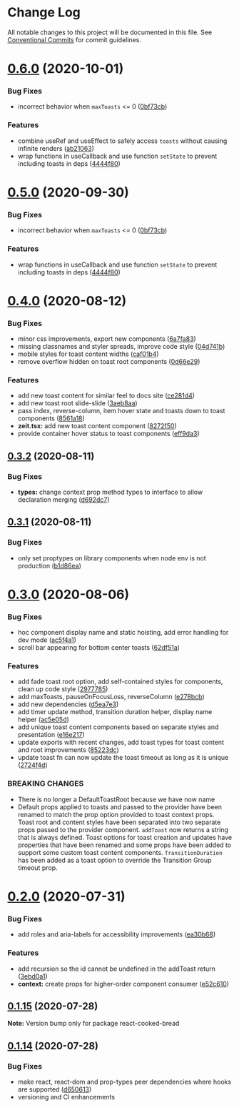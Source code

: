 # Change Log

All notable changes to this project will be documented in this file.
See [Conventional Commits](https://conventionalcommits.org) for commit guidelines.

# [0.6.0](https://github.com/brettinternet/react-cooked-bread/compare/react-cooked-bread@0.5.0...react-cooked-bread@0.6.0) (2020-10-01)


### Bug Fixes

* incorrect behavior when `maxToasts` <= 0 ([0bf73cb](https://github.com/brettinternet/react-cooked-bread/commit/0bf73cb94942e8cdb72f53675f80653980507b7f))


### Features

* combine useRef and useEffect to safely access `toasts` without causing infinite renders ([ab21063](https://github.com/brettinternet/react-cooked-bread/commit/ab21063fa6199912a5240a861cf59d35ac6fbe71))
* wrap functions in useCallback and use function `setState` to prevent including toasts in deps ([4444f80](https://github.com/brettinternet/react-cooked-bread/commit/4444f80be085beef4a1181dca87e2ac7b6c80a6e))





# [0.5.0](https://github.com/brettinternet/react-cooked-bread/compare/react-cooked-bread@0.4.0...react-cooked-bread@0.5.0) (2020-09-30)


### Bug Fixes

* incorrect behavior when `maxToasts` <= 0 ([0bf73cb](https://github.com/brettinternet/react-cooked-bread/commit/0bf73cb94942e8cdb72f53675f80653980507b7f))


### Features

* wrap functions in useCallback and use function `setState` to prevent including toasts in deps ([4444f80](https://github.com/brettinternet/react-cooked-bread/commit/4444f80be085beef4a1181dca87e2ac7b6c80a6e))





# [0.4.0](https://github.com/brettinternet/react-cooked-bread/compare/react-cooked-bread@0.3.2...react-cooked-bread@0.4.0) (2020-08-12)


### Bug Fixes

* minor css improvements, export new components ([6a7fa83](https://github.com/brettinternet/react-cooked-bread/commit/6a7fa83f313ae720c92acfa9926e8d19f23b0026))
* missing classnames and styler spreads, improve code style ([04d741b](https://github.com/brettinternet/react-cooked-bread/commit/04d741b2ca302083067fbafb150720d58479a060))
* mobile styles for toast content widths ([caf01b4](https://github.com/brettinternet/react-cooked-bread/commit/caf01b4794002cb1702697434228384f640bee61))
* remove overflow hidden on toast root components ([0d66e29](https://github.com/brettinternet/react-cooked-bread/commit/0d66e2920825b395d3b39edafb1594b9908d91f3))


### Features

* add new toast content for similar feel to docs site ([ce281d4](https://github.com/brettinternet/react-cooked-bread/commit/ce281d4a054821a4abd5cc59bd8df8a6fde1661c))
* add new toast root slide-slide ([3aeb8aa](https://github.com/brettinternet/react-cooked-bread/commit/3aeb8aa6f04fd9cdbae0e7440c3d2cd5a5a96427))
* pass index, reverse-column, item hover state and toasts down to toast components ([8561a18](https://github.com/brettinternet/react-cooked-bread/commit/8561a1871dfdee92cd511598837cc4b963fbca6a))
* **zeit.tsx:** add new toast content component ([8272f50](https://github.com/brettinternet/react-cooked-bread/commit/8272f50060c5f591c1c7111c1514e4a0f04bfb2f))
* provide container hover status to toast components ([eff9da3](https://github.com/brettinternet/react-cooked-bread/commit/eff9da3d88df7b6a97d4336848397537c7d80f06))





## [0.3.2](https://github.com/brettinternet/react-cooked-bread/compare/react-cooked-bread@0.3.1...react-cooked-bread@0.3.2) (2020-08-11)


### Bug Fixes

* **types:** change context prop method types to interface to allow declaration merging ([d692dc7](https://github.com/brettinternet/react-cooked-bread/commit/d692dc7a1b1282ecc506f31720707a82458b2e84))





## [0.3.1](https://github.com/brettinternet/react-cooked-bread/compare/react-cooked-bread@0.3.0...react-cooked-bread@0.3.1) (2020-08-11)


### Bug Fixes

* only set proptypes on library components when node env is not production ([b1d86ea](https://github.com/brettinternet/react-cooked-bread/commit/b1d86ea71b1afde3bff652cdd5930ee4f2f22250))





# [0.3.0](https://github.com/brettinternet/react-cooked-bread/compare/react-cooked-bread@0.2.0...react-cooked-bread@0.3.0) (2020-08-06)


### Bug Fixes

* hoc component display name and static hoisting, add error handling for dev mode ([ac5f4a1](https://github.com/brettinternet/react-cooked-bread/commit/ac5f4a18d7b1c2fe96317d636d665285a91ca78e))
* scroll bar appearing for bottom center toasts ([62df51a](https://github.com/brettinternet/react-cooked-bread/commit/62df51a0d0ff3992b630bcc383d4efc529c652c5))


### Features

* add fade toast root option, add self-contained styles for components, clean up code style ([2977785](https://github.com/brettinternet/react-cooked-bread/commit/2977785e1ba0fdfe35c140709862a89027f70701))
* add maxToasts, pauseOnFocusLoss, reverseColumn ([e278bcb](https://github.com/brettinternet/react-cooked-bread/commit/e278bcb6a1bf36aeb010f938a7c0e3849859cb18))
* add new dependencies ([d5ea7e3](https://github.com/brettinternet/react-cooked-bread/commit/d5ea7e3f1a3ca4d84186568372d42261b9f04b32))
* add timer update method, transition duration helper, display name helper ([ac5e05d](https://github.com/brettinternet/react-cooked-bread/commit/ac5e05dab5821494fe957877f68272e2507d7c6f))
* add unique toast content components based on separate styles and presentation ([e16e217](https://github.com/brettinternet/react-cooked-bread/commit/e16e2171f6ced27df70ce6a843b42126c8dca113))
* update exports with recent changes, add toast types for toast content and root improvements ([85223dc](https://github.com/brettinternet/react-cooked-bread/commit/85223dcb1f61e12686db62b4fcb9036081fd6394))
* update toast fn can now update the toast timeout as long as it is unique ([2724f4d](https://github.com/brettinternet/react-cooked-bread/commit/2724f4dad9e4f4a9e1a7d2c7acc9eb585f3e7e46))


### BREAKING CHANGES

* There is no longer a DefaultToastRoot because we have now name
* Default props applied to toasts and passed to the provider have been renamed to
match the prop option provided to toast context props. Toast root and content styles have been
separated into two separate props passed to the provider component. `addToast` now returns a string
that is always defined. Toast options for toast creation and updates have properties that have been
renamed and some props have been added to support some custom toast content components.
`TransitionDuration` has been added as a toast option to override the Transition Group timeout prop.





# [0.2.0](https://github.com/brettinternet/react-cooked-bread/compare/react-cooked-bread@0.1.15...react-cooked-bread@0.2.0) (2020-07-31)

### Bug Fixes

- add roles and aria-labels for accessibility improvements ([ea30b68](https://github.com/brettinternet/react-cooked-bread/commit/ea30b68e833eeded8b74fd17217bfdfd41ef8bde))

### Features

- add recursion so the id cannot be undefined in the addToast return ([3ebd0a1](https://github.com/brettinternet/react-cooked-bread/commit/3ebd0a1ccaabc3316fe8969ae976310e8924a859))
- **context:** create props for higher-order component consumer ([e52c610](https://github.com/brettinternet/react-cooked-bread/commit/e52c61072647450c45cb80c824f34f77614adf4c))

## [0.1.15](https://github.com/brettinternet/react-cooked-bread/compare/react-cooked-bread@0.1.13...react-cooked-bread@0.1.15) (2020-07-28)

**Note:** Version bump only for package react-cooked-bread

## [0.1.14](https://github.com/brettinternet/react-cooked-bread/compare/react-cooked-bread@0.1.13...react-cooked-bread@0.1.14) (2020-07-28)

### Bug Fixes

- make react, react-dom and prop-types peer dependencies where hooks are supported ([d650613](https://github.com/brettinternet/react-cooked-bread/commit/d650613138eff0dff7662ed262a7aa8bc0c6c10c))
- versioning and CI enhancements
